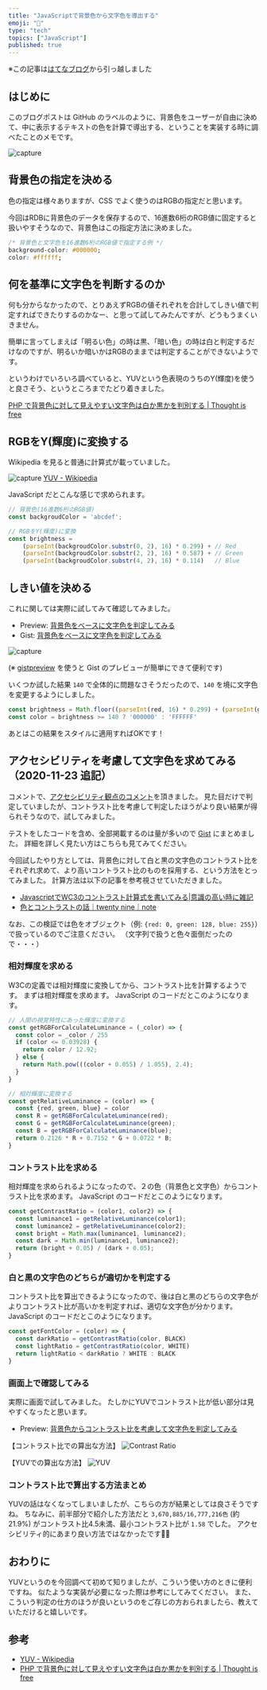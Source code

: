 ```yaml
---
title: "JavaScriptで背景色から文字色を導出する"
emoji: "🚚"
type: "tech"
topics: ["JavaScript"]
published: true
---
```

※この記事は[はてなブログ](https://hyiromori.hateblo.jp/entry/2020/11/12/182643)から引っ越しました

## はじめに

このブログポストは GitHub のラベルのように、背景色をユーザーが自由に決めて、中に表示するテキストの色を計算で導出する、ということを実装する時に調べたことのメモです。

![capture](https://i.gyazo.com/bc937394a678180db13034e0fe38135d.png)



## 背景色の指定を決める

色の指定は様々ありますが、CSS でよく使うのはRGBの指定だと思います。

今回はRDBに背景色のデータを保存するので、16進数6桁のRGB値に固定すると扱いやすそうなので、背景色はこの指定方法に決めました。

```css
/* 背景色と文字色を16進数6桁のRGB値で指定する例 */
background-color: #000000;
color: #ffffff;
```



## 何を基準に文字色を判断するのか

何も分からなかったので、とりあえずRGBの値それぞれを合計してしきい値で判定すればできたりするのかなー、と思って試してみたんですが、どうもうまくいきません。

簡単に言ってしまえば「明るい色」の時は黒、「暗い色」の時は白と判定するだけなのですが、明るいか暗いかはRGBのままでは判定することができないようです。

というわけでいろいろ調べていると、YUVという色表現のうちのY(輝度)を使うと良さそう、というところまでたどり着きました。

[PHP で背景色に対して見えやすい文字色は白か黒かを判別する | Thought is free](https://thk.kanzae.net/net/itc/t7110/)



## RGBをY(輝度)に変換する

Wikipedia を見ると普通に計算式が載っていました。

![capture](https://i.gyazo.com/bae0b63cb7ec30c6bfb15b24130ed0f1.png)
[YUV - Wikipedia](https://ja.wikipedia.org/wiki/YUV)

JavaScript だとこんな感じで求められます。

```javascript
// 背景色(16進数6桁のRGB値)
const backgroudColor = 'abcdef';

// RGBをY(輝度)に変換
const brightness = 
    (parseInt(backgroudColor.substr(0, 2), 16) * 0.299) + // Red
    (parseInt(backgroudColor.substr(2, 2), 16) * 0.587) + // Green 
    (parseInt(backgroudColor.substr(4, 2), 16) * 0.114)   // Blue
```

## しきい値を決める

これに関しては実際に試してみて確認してみました。

- Preview: [背景色をベースに文字色を判定してみる](https://gistpreview.github.io/?4bd2acc20362e20546f5cf9009237239/scratch.html)
- Gist: [背景色をベースに文字色を判定してみる](https://gist.github.com/hyiromori/4bd2acc20362e20546f5cf9009237239)

![capture](https://i.gyazo.com/8817c6b6212fd752c8adbbb73ec88ba9.png)

(※ [gistpreview](https://github.com/gistpreview/gistpreview.github.io/)  を使うと Gist のプレビューが簡単にできて便利です)

いくつか試した結果 `140` で全体的に問題なさそうだったので、`140` を境に文字色を変更するようにしました。

```javascript
const brightness = Math.floor((parseInt(red, 16) * 0.299) + (parseInt(green, 16) * 0.587) + (parseInt(blue, 16) * 0.114))
const color = brightness >= 140 ? '000000' : 'FFFFFF'
```

あとはこの結果をスタイルに適用すればOKです！



## アクセシビリティを考慮して文字色を求めてみる（2020-11-23 追記）

コメントで、[アクセシビリティ観点のコメント](https://zenn.dev/hyiromori/articles/hatena-20201112-182643#comment-af0852b1344a1d43d860)を頂きました。
見た目だけで判定していましたが、コントラスト比を考慮して判定したほうがより良い結果が得られそうなので、試してみました。

テストをしたコードを含め、全部掲載するのは量が多いので [Gist](https://gist.github.com/hyiromori/29804334efd00129447878b67bff9772) にまとめました。
詳細を詳しく見たい方はこちらも見てみてください。

今回試したやり方としては、背景色に対して白と黒の文字色のコントラスト比をそれぞれ求めて、より高いコントラスト比のものを採用する、という方法をとってみました。
計算方法は以下の記事を参考視させていただきました。

- [JavascriptでWC3のコントラスト計算式を書いてみる|意識の高い時に雑記](https://lifehackdev.com/ZakkiBlog/articles/detail/web15)
- [色とコントラストの話｜twenty nine｜note](https://note.com/twentynine/n/nd79c8dd275d9)

なお、この検証では色をオブジェクト（例: `{red: 0, green: 128, blue: 255}`）で扱っているのでご注意ください。
（文字列で扱うと色々面倒だったので・・・）

### 相対輝度を求める

W3Cの定義では相対輝度に変換してから、コントラスト比を計算するようです。
まずは相対輝度を求めます。
JavaScript のコードだとこのようになります。

```javascript
// 人間の視覚特性にあった輝度に変換する
const getRGBForCalculateLuminance = (_color) => {
  const color = _color / 255
  if (color <= 0.03928) {
    return color / 12.92;
  } else {
    return Math.pow(((color + 0.055) / 1.055), 2.4);
  }
}

// 相対輝度に変換する
const getRelativeLuminance = (color) => {
  const {red, green, blue} = color
  const R = getRGBForCalculateLuminance(red);
  const G = getRGBForCalculateLuminance(green);
  const B = getRGBForCalculateLuminance(blue);
  return 0.2126 * R + 0.7152 * G + 0.0722 * B;
}
```

### コントラスト比を求める

相対輝度を求められるようになったので、２の色（背景色と文字色）からコントラスト比を求めます。
JavaScript のコードだとこのようになります。

```javascript
const getContrastRatio = (color1, color2) => {
  const luminance1 = getRelativeLuminance(color1);
  const luminance2 = getRelativeLuminance(color2);
  const bright = Math.max(luminance1, luminance2);
  const dark = Math.min(luminance1, luminance2);
  return (bright + 0.05) / (dark + 0.05);
}
```

### 白と黒の文字色のどちらが適切かを判定する

コントラスト比を算出できるようになったので、後は白と黒のどちらの文字色がよりコントラスト比が高いかを判定すれば、適切な文字色が分かります。
JavaScript のコードだとこのようになります。


```javascript
const getFontColor = (color) => {
  const darkRatio = getContrastRatio(color, BLACK)
  const lightRatio = getContrastRatio(color, WHITE)
  return lightRatio < darkRatio ? WHITE : BLACK
}
```

### 画面上で確認してみる

実際に画面で試してみました。
たしかにYUVでコントラスト比が低い部分は見やすくなったと思います。

- Preview: [背景色からコントラスト比を考慮して文字色を判定してみる](https://gistpreview.github.io/?29804334efd00129447878b67bff9772/index.html)

【コントラスト比での算出な方法】
![Contrast Ratio](https://i.gyazo.com/9264ca35043e3087cedd3df344e32bf5.png)

【YUVでの算出な方法】
![YUV](https://i.gyazo.com/007c482372e7ca6f7055664054492d67.png")

### コントラスト比で算出する方法まとめ

YUVの話はなくなってしまいましたが、こちらの方が結果としては良さそうですね。
ちなみに、前半部分で紹介した方法だと `3,670,885/16,777,216色` (約21.9%) がコントラスト比4.5未満、最小コントラスト比が `1.58` でした。
アクセシビリティ的にあまり良い方法ではなかったです🙇‍♂️



## おわりに

YUVというのを今回調べて初めて知りましたが、こういう使い方のときに便利ですね。
似たような実装が必要になった際は参考にしてみてください。
また、こういう判定の仕方のほうが良いというのをご存じの方おられましたら、教えていただけると嬉しいです。



## 参考

- [YUV - Wikipedia](https://ja.wikipedia.org/wiki/YUV)
- [PHP で背景色に対して見えやすい文字色は白か黒かを判別する | Thought is free](https://thk.kanzae.net/net/itc/t7110/)
